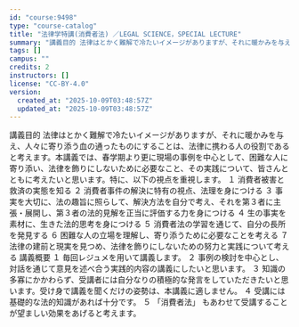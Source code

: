 ```yaml
---
id: "course:9498"
type: "course-catalog"
title: "法律学特講(消費者法) ／LEGAL SCIENCE，SPECIAL LECTURE"
summary: "講義目的 法律はとかく難解で冷たいイメージがありますが、それに暖かみを与え、人々に寄り添う血の通ったものにすることは、法律に携わる人の役割であると考えます。本講義では、春学期より更に現場の事例を中心として、困難な人に寄り添い、法律を飾りにし…"
tags: []
campus: ""
credits: 2
instructors: []
license: "CC-BY-4.0"
version:
  created_at: "2025-10-09T03:48:57Z"
  updated_at: "2025-10-09T03:48:57Z"
---
```

講義目的 法律はとかく難解で冷たいイメージがありますが、それに暖かみを与え、人々に寄り添う血の通ったものにすることは、法律に携わる人の役割であると考えます。本講義では、春学期より更に現場の事例を中心として、困難な人に寄り添い、法律を飾りにしないために必要なこと、その実践について、皆さんとともに考えたいと思います。特に、以下の視点を重視します。 １ 消費者被害と救済の実態を知る ２ 消費者事件の解決に特有の視点、法理を身につける ３ 事実を大切に、法の趣旨に照らして、解決方法を自分で考え、それを第３者に主張・展開し、第３者の法的見解を正当に評価する力を身につける ４ 生の事実を素材に、生きた法的思考を身につける ５ 消費者法の学習を通じて、自分の長所を発見する ６ 困難な人の立場を理解し、寄り添うために必要なことを考える ７ 法律の建前と現実を見つめ、法律を飾りにしないための努力と実践について考える 講義概要 １ 毎回レジュメを用いて講義します。 ２ 事例の検討を中心とし、対話を通じて意見を述べ合う実践的内容の講義にしたいと思います。 ３ 知識の多寡にかかわらず、受講者には自分なりの積極的な発言をしていただきたいと思います。受け身で講義を聞くだけの姿勢は、本講義に適しません。 ４ 受講には基礎的な法的知識があれば十分です。 ５ 「消費者法」 もあわせて受講することが望ましい効果をあげると考えます。

